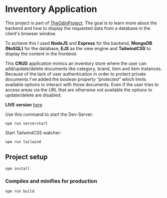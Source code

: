 # Inventory Application
This project is part of [TheOdinProject](https://www.theodinproject.com/lessons/nodejs-inventory-application). The goal is to learn more about the backend and how to display the requested data from a database in the client's browser window.

To achieve this I used **NodeJS** and **Express** for the backend, **MongoDB (NoSQL)** for the database, **EJS** as the view engine and **TailwindCSS** to display the content in the frontend.

This **CRUD** application mimics an inventory store where the user can add/update/delete documents like category, brand, item and item instances. Because of the lack of user authentication in order to protect private documents I've added the boolean property *"protected"* which limits available options to interact with those documents. Even if the user tries to access areas via the URL that are otherwise not available the options to update/delete are disabled.


**LIVE version** [here](https://express-inventory-app-odin.herokuapp.com/)

Use this command to start the Dev-Server:
```
npm run serverstart
```

Start TailwindCSS watcher:
```
npm run tailwind
```

## Project setup
```
npm install
```

### Compiles and minifies for production
```
npm run build
```
